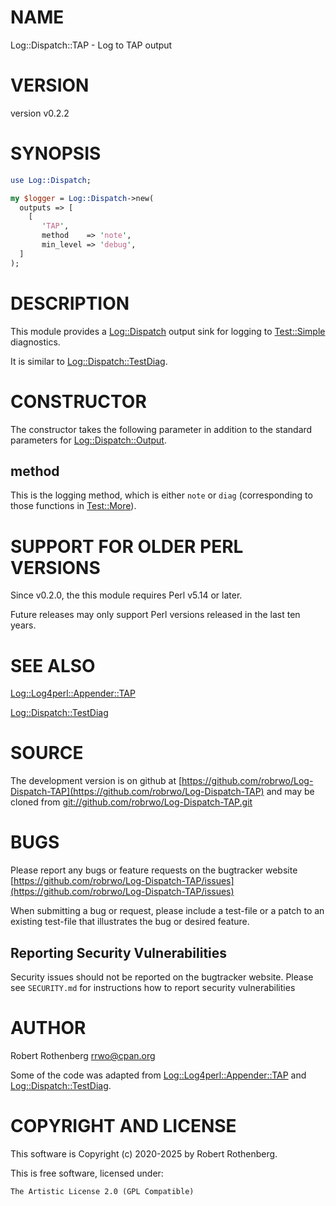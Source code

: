 # NAME

Log::Dispatch::TAP - Log to TAP output

# VERSION

version v0.2.2

# SYNOPSIS

```perl
use Log::Dispatch;

my $logger = Log::Dispatch->new(
  outputs => [
    [
       'TAP',
       method    => 'note',
       min_level => 'debug',
  ]
);
```

# DESCRIPTION

This module provides a [Log::Dispatch](https://metacpan.org/pod/Log%3A%3ADispatch) output sink for logging to
[Test::Simple](https://metacpan.org/pod/Test%3A%3ASimple) diagnostics.

It is similar to [Log::Dispatch::TestDiag](https://metacpan.org/pod/Log%3A%3ADispatch%3A%3ATestDiag).

# CONSTRUCTOR

The constructor takes the following parameter in addition to the
standard parameters for [Log::Dispatch::Output](https://metacpan.org/pod/Log%3A%3ADispatch%3A%3AOutput).

## method

This is the logging method, which is either `note` or `diag`
(corresponding to those functions in [Test::More](https://metacpan.org/pod/Test%3A%3AMore)).

# SUPPORT FOR OLDER PERL VERSIONS

Since v0.2.0, the this module requires Perl v5.14 or later.

Future releases may only support Perl versions released in the last ten years.

# SEE ALSO

[Log::Log4perl::Appender::TAP](https://metacpan.org/pod/Log%3A%3ALog4perl%3A%3AAppender%3A%3ATAP)

[Log::Dispatch::TestDiag](https://metacpan.org/pod/Log%3A%3ADispatch%3A%3ATestDiag)

# SOURCE

The development version is on github at [https://github.com/robrwo/Log-Dispatch-TAP](https://github.com/robrwo/Log-Dispatch-TAP)
and may be cloned from [git://github.com/robrwo/Log-Dispatch-TAP.git](git://github.com/robrwo/Log-Dispatch-TAP.git)

# BUGS

Please report any bugs or feature requests on the bugtracker website
[https://github.com/robrwo/Log-Dispatch-TAP/issues](https://github.com/robrwo/Log-Dispatch-TAP/issues)

When submitting a bug or request, please include a test-file or a
patch to an existing test-file that illustrates the bug or desired
feature.

## Reporting Security Vulnerabilities

Security issues should not be reported on the bugtracker website. Please see `SECURITY.md` for instructions how to
report security vulnerabilities

# AUTHOR

Robert Rothenberg <rrwo@cpan.org>

Some of the code was adapted from [Log::Log4perl::Appender::TAP](https://metacpan.org/pod/Log%3A%3ALog4perl%3A%3AAppender%3A%3ATAP)
and [Log::Dispatch::TestDiag](https://metacpan.org/pod/Log%3A%3ADispatch%3A%3ATestDiag).

# COPYRIGHT AND LICENSE

This software is Copyright (c) 2020-2025 by Robert Rothenberg.

This is free software, licensed under:

```
The Artistic License 2.0 (GPL Compatible)
```

